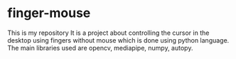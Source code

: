 # finger-mouse
This is my repository
It is a project about controlling the cursor in the desktop using fingers without mouse which is done using python language.
The main libraries used are opencv, mediapipe, numpy, autopy.
